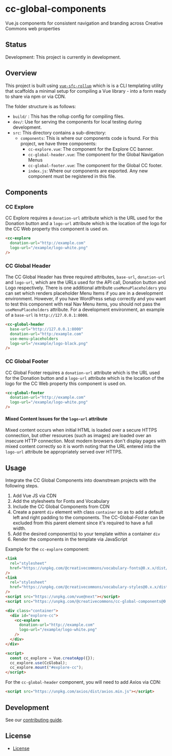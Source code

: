 # cc-global-components

Vue.js components for consistent navigation and branding across Creative Commons web properties

## Status

Development: This project is currently in development.

## Overview

This project is built using [`vue-sfc-rollup`](https://www.npmjs.com/package/vue-sfc-rollup) which is is a CLI templating utility that scaffolds a minimal setup for compiling a Vue library - into a form ready to share via npm or via CDN.

The folder structure is as follows:

- `build/` : This has the rollup config for compiling files.
- `dev/`: Use for serving the components for local testing during development.
- `src`: This directory contains a sub-directory:
  - `components`: This is where our components code is found. For this project, we have three components:
    - `cc-explore.vue`: The component for the Explore CC banner.
    - `cc-global-header.vue`: The component for the Global Navigation Menus
    - `cc-global-footer.vue`: The component for the Global CC footer.
    - `index.js`: Where our components are exported. Any new component must be registered in this file.

## Components

### CC Explore

CC Explore requires a `donation-url` attribute which is the URL used for the Donation button and a `logo-url` attribute which is the location of the logo for the CC Web property this component is used on.

```html
<cc-explore
  donation-url="http://example.com"
  logo-url="/example/logo-white.png"
/>
```

### CC Global Header

The CC Global Header has three required attributes, `base-url`, `donation-url` and `logo-url`, which are the URLs used for the API call, Donation button and Logo respectively. There is one additional attribute `useMenuPlaceholders` you can set which renders placeholder Menu Items if you are in a development environment. However, if you have WordPress setup correctly and you want to test this component with real Nav Menu items, you should not pass the `useMenuPlaceholders` attribute. For a development environment, an example of a `base-url` is `http://127.0.0.1:8000`.

```html
<cc-global-header
  base-url="http://127.0.0.1:8000"
  donation-url="http:/example.com"
  use-menu-placeholders
  logo-url="/example/logo-black.png"
/>
```

### CC Global Footer

CC Global Footer requires a `donation-url` attribute which is the URL used for the Donation button and a `logo-url` attribute which is the location of the logo for the CC Web property this component is used on.

```html
<cc-global-footer
  donation-url="http://example.com"
  logo-url="/example/logo-white.png"
/>
```

#### Mixed Content Issues for the `logo-url` attribute
Mixed content occurs when initial HTML is loaded over a secure HTTPS connection, but other resources (such as images) are loaded over an insecure HTTP connection. Most modern browsers don't display pages with mixed content correctly so it is worth noting that the URL entered into the `logo-url` attribute be appropriately served over HTTPS.

## Usage

Integrate the CC Global Components into downstream projects with the following steps.

1. Add Vue JS via CDN
2. Add the stylesheets for Fonts and Vocabulary
3. Include the CC Global Components from CDN
4. Create a parent `div` element with class `container` so as to add a default left and right padding to the components. The CC-Global-Footer can be excluded from this parent element since it's required to have a full width.
5. Add the desired component(s) to your template within a container `div`
6. Render the components in the template via JavaScript

Example for the `cc-explore` component:

```html
<link
  rel="stylesheet"
  href="https://unpkg.com/@creativecommons/vocabulary-fonts@0.x.x/dist/css/fonts.css"
/>
<link
  rel="stylesheet"
  href="https://unpkg.com/@creativecommons/vocabulary-styles@0.x.x/dist/css/vocabulary-styles.css"
/>
<script src="https://unpkg.com/vue@next"></script>
<script src="https://unpkg.com/@creativecommons/cc-global-components@0.x.x/dist/cc-globals.min.js"></script>

<div class="container">
  <div id="explore-cc">
    <cc-explore
      donation-url="http://example.com"
      logo-url="/example/logo-white.png"
    />
  </div>
</div>

<script>
  const cc_explore = Vue.createApp({});
  cc_explore.use(CcGlobal);
  cc_explore.mount("#explore-cc");
</script>
```

For the `cc-global-header` component, you will need to add Axios via CDN:

```html
<script src="https://unpkg.com/axios/dist/axios.min.js"></script>
```

## Development

See our [contributing guide](CONTRIBUTING.md).

## License

- [License](LICENSE)
